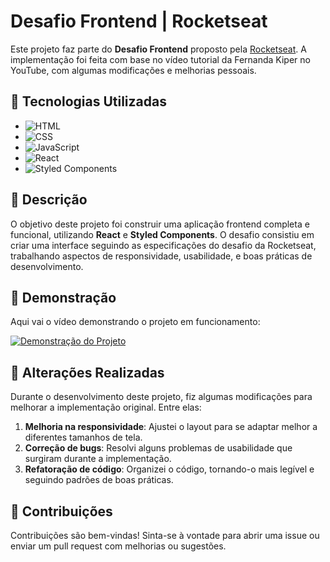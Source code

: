 # Desafio Frontend | Rocketseat

Este projeto faz parte do **Desafio Frontend** proposto pela [Rocketseat](https://github.com/Rocketseat/frontend-challenge). A implementação foi feita com base no vídeo tutorial da Fernanda Kiper no YouTube, com algumas modificações e melhorias pessoais.

## 🚀 Tecnologias Utilizadas

- ![HTML](https://img.shields.io/badge/HTML-239120?style=for-the-badge&logo=html5&logoColor=black)
- ![CSS](https://img.shields.io/badge/CSS-239120?&style=for-the-badge&logo=css3&logoColor=black)
- ![JavaScript](https://img.shields.io/badge/JavaScript-F7DF1E?style=for-the-badge&logo=javascript&logoColor=black)
- ![React](https://img.shields.io/badge/React-61DAFB?style=for-the-badge&logo=react&logoColor=black)
- ![Styled Components](https://img.shields.io/badge/Styled--Components-DB7093?style=for-the-badge&logo=styled-components&logoColor=white)

## 📄 Descrição

O objetivo deste projeto foi construir uma aplicação frontend completa e funcional, utilizando **React** e **Styled Components**. O desafio consistiu em criar uma interface seguindo as especificações do desafio da Rocketseat, trabalhando aspectos de responsividade, usabilidade, e boas práticas de desenvolvimento.

## 🎥 Demonstração

Aqui vai o vídeo demonstrando o projeto em funcionamento:

[![Demonstração do Projeto](link_para_imagem_thumb)](link_para_o_video)

## 🔧 Alterações Realizadas

Durante o desenvolvimento deste projeto, fiz algumas modificações para melhorar a implementação original. Entre elas:

1. **Melhoria na responsividade**: Ajustei o layout para se adaptar melhor a diferentes tamanhos de tela.
2. **Correção de bugs**: Resolvi alguns problemas de usabilidade que surgiram durante a implementação.
3. **Refatoração de código**: Organizei o código, tornando-o mais legível e seguindo padrões de boas práticas.

## 📝 Contribuições

Contribuições são bem-vindas! Sinta-se à vontade para abrir uma issue ou enviar um pull request com melhorias ou sugestões.

